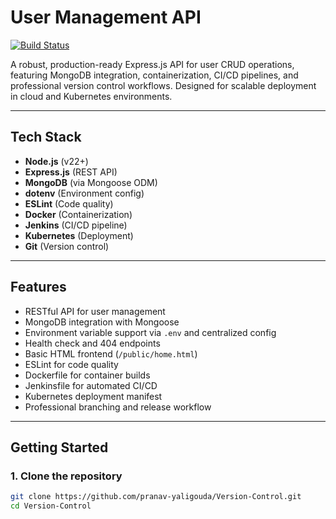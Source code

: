 # User Management API

[![Build Status](http://3.6.76.35:8080/buildStatus/icon?job=build-test-push-crud-vc)](http://3.6.76.35:8080/job/build-test-push-crud-vc/)

A robust, production-ready Express.js API for user CRUD operations, featuring MongoDB integration, containerization, CI/CD pipelines, and professional version control workflows. Designed for scalable deployment in cloud and Kubernetes environments.

---

## Tech Stack

- **Node.js** (v22+)
- **Express.js** (REST API)
- **MongoDB** (via Mongoose ODM)
- **dotenv** (Environment config)
- **ESLint** (Code quality)
- **Docker** (Containerization)
- **Jenkins** (CI/CD pipeline)
- **Kubernetes** (Deployment)
- **Git** (Version control)

---

## Features

- RESTful API for user management
- MongoDB integration with Mongoose
- Environment variable support via `.env` and centralized config
- Health check and 404 endpoints
- Basic HTML frontend (`/public/home.html`)
- ESLint for code quality
- Dockerfile for container builds
- Jenkinsfile for automated CI/CD
- Kubernetes deployment manifest
- Professional branching and release workflow

---

## Getting Started

### 1. Clone the repository

```bash
git clone https://github.com/pranav-yaligouda/Version-Control.git
cd Version-Control